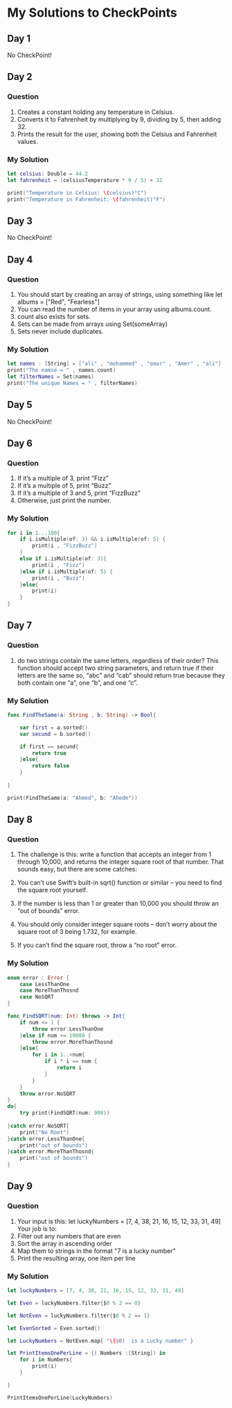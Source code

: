 # My Solutions to CheckPoints

## Day 1
No CheckPoint!

## Day 2

### Question
1. Creates a constant holding any temperature in Celsius.
2. Converts it to Fahrenheit by multiplying by 9, dividing by 5, then adding 32.
3. Prints the result for the user, showing both the Celsius and Fahrenheit values.

### My Solution

```swift
let celsius: Double = 44.2
let fahrenheit = (celsiusTemperature * 9 / 5) + 32

print("Temperature in Celsius: \(celsius)°C")
print("Temperature in Fahrenheit: \(fahrenheit)°F")
```
## Day 3
No CheckPoint!

## Day 4

### Question
1. You should start by creating an array of strings, using something like let albums = ["Red", "Fearless"]
2. You can read the number of items in your array using albums.count.
3. count also exists for sets.
4. Sets can be made from arrays using Set(someArray)
5. Sets never include duplicates.


### My Solution

```swift
let names : [String] = ["ali" , "mohammed" , "omar" , "Amer" , "ali"]
print("The namse = " , names.count)
let filterNames = Set(names)
print("The unique Names = " , filterNames)
```

## Day 5
No CheckPoint!

## Day 6

### Question
1. If it’s a multiple of 3, print “Fizz”
2. If it’s a multiple of 5, print “Buzz”
3. If it’s a multiple of 3 and 5, print “FizzBuzz”
4. Otherwise, just print the number.


### My Solution

```swift
for i in 1...100{
    if i.isMultiple(of: 3) && i.isMultiple(of: 5) {
        print(i , "FizzBuzz")
    }
    else if i.isMultiple(of: 3){
        print(i , "Fizz")
    }else if i.isMultiple(of: 5) {
        print(i , "Buzz")
    }else{
        print(i)
    }
}
```

## Day 7

### Question
1. do two strings contain the same letters, regardless of their order? This function should accept two string parameters, and return true if their letters are the same so, “abc” and “cab” should return true because they both contain one “a”, one “b”, and one “c”.


### My Solution

```swift
func FindTheSame(a: String , b: String) -> Bool{

    var first = a.sorted()
    var secund = b.sorted()

    if first == secund{
        return true
    }else{
        return false
    }
    
}

print(FindTheSame(a: "Ahmed", b: "Ahedm"))
```

## Day 8

### Question
1. The challenge is this: write a function that accepts an integer from 1 through 10,000, and returns the integer square root of that number. That sounds easy, but there are some catches:

2. You can’t use Swift’s built-in sqrt() function or similar – you need to find the square root yourself.
3. If the number is less than 1 or greater than 10,000 you should throw an “out of bounds” error.
4. You should only consider integer square roots – don’t worry about the square root of 3 being 1.732, for example.
5. If you can’t find the square root, throw a “no root” error.



### My Solution

```swift
enum error : Error {
    case LessThanOne
    case MoreThanThosnd
    case NoSQRT
}

func FindSQRT(num: Int) throws -> Int{
    if num <= 1 {
        throw error.LessThanOne
    }else if num >= 10000 {
        throw error.MoreThanThosnd
    }else{
        for i in 1..<num{
            if i * i == num {
                return i
            }
        }
    }
    throw error.NoSQRT
}
do{
    try print(FindSQRT(num: 900))
    
}catch error.NoSQRT{
    print("No Root")
}catch error.LessThanOne{
    print("out of bounds")
}catch error.MoreThanThosnd{
    print("out of bounds")
}
```

## Day 9

### Question
1. Your input is this:
let luckyNumbers = [7, 4, 38, 21, 16, 15, 12, 33, 31, 49]
Your job is to:
2. Filter out any numbers that are even
3. Sort the array in ascending order
4. Map them to strings in the format "7 is a lucky number"
5. Print the resulting array, one item per line


### My Solution

```swift
let luckyNumbers = [7, 4, 38, 21, 16, 15, 12, 33, 31, 49]

let Even = luckyNumbers.filter{$0 % 2 == 0}

let NotEven = luckyNumbers.filter{$0 % 2 == 1}

let EvenSorted = Even.sorted()

let LuckyNumbers = NotEven.map{ "\($0)  is a Lucky number" }

let PrintItemsOnePerLine = {( Numbers :[String]) in
    for i in Numbers{
        print(i)
    }

}

PrintItemsOnePerLine(LuckyNumbers)
```